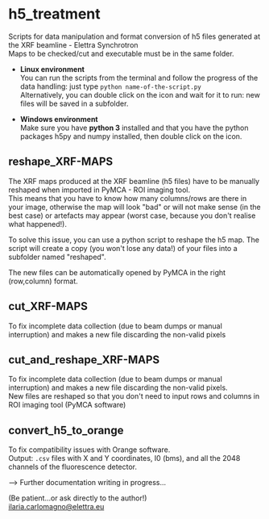 # h5_treatment
Scripts for data manipulation and format conversion of h5 files generated at the XRF beamline - Elettra Synchrotron  
Maps to be checked/cut and executable must be in the same folder.

- **Linux environment**  
You can run the scripts from the terminal and follow the progress of the data handling: just type ```python name-of-the-script.py```  
Alternatively, you can double click on the icon and wait for it to run: new files will be saved in a subfolder.

- **Windows environment**  
Make sure you have **python 3** installed and that you have the python packages h5py and numpy installed, then double click on the icon.

## reshape_XRF-MAPS 
The XRF maps produced at the XRF beamline (h5 files) have to be manually reshaped when imported in PyMCA - ROI imaging tool.  
This means that you have to know how many columns/rows are there in your image, otherwise the map will look "bad" or will not make sense (in the best case) or artefacts may appear (worst case, because you don't realise what happened!).  

To solve this issue, you can use a python script to reshape the h5 map. The script will create a copy (you won't lose any data!) of your files into a subfolder named "reshaped".

The new files can be automatically opened by PyMCA in the right (row,column) format.

## cut_XRF-MAPS
To fix incomplete data collection (due to beam dumps or manual interruption) and makes a new file discarding the non-valid pixels

## cut_and_reshape_XRF-MAPS
To fix incomplete data collection (due to beam dumps or manual interruption) and makes a new file discarding the non-valid pixels.  
New files are reshaped so that you don't need to input rows and columns in ROI imaging tool (PyMCA software)

## convert_h5_to_orange
To fix compatibility issues with Orange software.  
Output: ```.csv``` files with X and Y coordinates, I0 (bms), and all the 2048 channels of the fluorescence detector.


--> Further documentation writing in progress...

(Be patient...or ask directly to the author!)  
ilaria.carlomagno@elettra.eu
